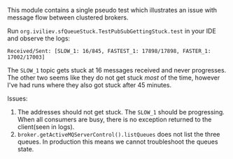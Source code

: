 This module contains a single pseudo test which illustrates an issue with message flow between clustered brokers.

Run `org.iviliev.sfQueueStuck.TestPubSubGettingStuck.test` in your IDE and observe the logs:
```log
Received/Sent: [SLOW_1: 16/845, FASTEST_1: 17898/17898, FASTER_1: 17002/17003]
```

The `SLOW_1` topic gets stuck at 16 messages received and never progresses.
The other two seems like they do not get stuck _most_ of the time, however I've had runs where they also got stuck
after 45 minutes.

Issues:
1. The addresses should not get stuck. The `SLOW_1` should be progressing. When all consumers are busy, there is no exception returned to the client(seen in logs).
2. `broker.getActiveMQServerControl().listQueues` does not list the three queues. In production this means we cannot troubleshoot the queues state.